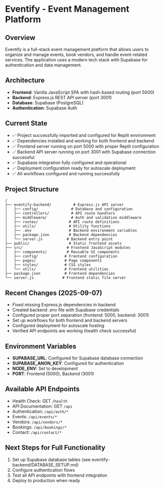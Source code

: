 # Eventify - Event Management Platform

## Overview
Eventify is a full-stack event management platform that allows users to organize and manage events, book vendors, and handle event-related services. The application uses a modern tech stack with Supabase for authentication and data management.

## Architecture
- **Frontend**: Vanilla JavaScript SPA with hash-based routing (port 5000)
- **Backend**: Express.js REST API server (port 3001)
- **Database**: Supabase (PostgreSQL)
- **Authentication**: Supabase Auth

## Current State
- ✅ Project successfully imported and configured for Replit environment
- ✅ Dependencies installed and working for both frontend and backend
- ✅ Frontend server running on port 5000 with proper Replit configuration
- ✅ Backend API server running on port 3001 with Supabase connection successful
- ✅ Supabase integration fully configured and operational
- ✅ Deployment configuration ready for autoscale deployment
- ✅ All workflows configured and running successfully

## Project Structure
```
/
├── eventify-backend/          # Express.js API server
│   ├── config/               # Database and configuration
│   ├── controllers/          # API route handlers
│   ├── middleware/           # Auth and validation middleware
│   ├── routes/              # API route definitions
│   ├── utils/               # Utility functions
│   ├── .env                 # Backend environment variables
│   ├── package.json         # Backend dependencies
│   └── server.js           # Backend entry point
├── public/                  # Static frontend assets
├── src/                    # Frontend JavaScript modules
│   ├── components/         # Reusable UI components
│   ├── config/            # Frontend configuration
│   ├── pages/             # Page components
│   ├── styles/            # CSS styles
│   └── utils/             # Frontend utilities
├── package.json           # Frontend dependencies
└── server.js             # Frontend static file server
```

## Recent Changes (2025-09-07)
- Fixed missing Express.js dependencies in backend
- Created backend .env file with Supabase credentials
- Configured proper port separation (frontend: 5000, backend: 3001)
- Set up workflows for both frontend and backend servers
- Configured deployment for autoscale hosting
- Verified API endpoints are working (health check successful)

## Environment Variables
- **SUPABASE_URL**: Configured for Supabase database connection
- **SUPABASE_ANON_KEY**: Configured for authentication
- **NODE_ENV**: Set to development
- **PORT**: Frontend (5000), Backend (3001)

## Available API Endpoints
- Health Check: GET `/health`
- API Documentation: GET `/api`
- Authentication: `/api/auth/*`
- Events: `/api/events/*`
- Vendors: `/api/vendors/*`
- Bookings: `/api/bookings/*`
- Contact: `/api/contact/*`

## Next Steps for Full Functionality
1. Set up Supabase database tables (see eventify-backend/DATABASE_SETUP.md)
2. Configure authentication flows
3. Test all API endpoints with frontend integration
4. Deploy to production when ready